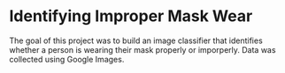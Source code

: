 # Identifying Improper Mask Wear

The goal of this project was to build an image classifier that identifies whether a person is wearing their mask properly or imporperly. Data was collected using Google Images.
